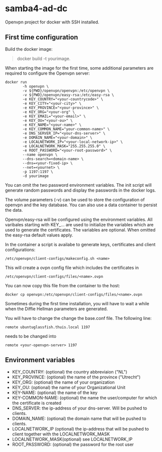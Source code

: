 # samba4-ad-dc
Openvpn project for docker with SSH installed.

## First time configuration
Build the docker image:

>docker build -t yourimage.

When starting the image for the first time, some additional parameters are
required to configure the Openvpn server:

```
docker run 
        -h openvpn \
        -v ${PWD}/openvpn/openvpn:/etc/openvpn \
        -v ${PWD}/openvpn/easy-rsa:/etc/easy-rsa \
        -e KEY_COUNTRY="<your-countrycode>" \
        -e KEY_CITY="<your-city>" \
        -e KEY_PROVINCE="<your-province>" \
        -e KEY_ORG="<your-org" \
        -e KEY_EMAIL="<your-email>" \
        -e KEY_OU="<your-ou>" \
        -e KEY_NAME="<your-name>" \
        -e KEY_COMMON_NAME="your-common-name>" \
        -e DNS_SERVER_IP="<your-dns-server>" \
        -e DOMAIN_NAME="<your-domain>" \
        -e LOCALNETWORK_IP="<your-local-network-ip>" \
        -e LOCALNETWORK_MASK="255.255.255.0" \
        -e ROOT_PASSWORD="<your-root-password>" \
        --name openvpn \
        --dns-search=<domain-name> \
        --dns=<your-fixed-ip> \
        --net=<yournet> \
        -p 1197:1197 \
        -d yourimage
```

You can omit the two password environment variables. The init script will 
generate random passwords and display the passwords in the docker logs.

The volume parameters (-v) can be used to store the configuration of openvpn and
the key database. You can also use a data container to persist the data.

Openvpn/easy-rsa will be configured using the environment variables.
All varibales starting with KEY_... are used to initialize the variables which 
are used to generate the certificates. The variables are optional. When omitted
the easy-rsa default values apply.

In the container a script is availabe to generate keys, certificates and client
configurations: 

	/etc/openvpn/client-configs/makeconfig.sh <name>

This will create a ovpn config file which includes the certificates in

	/etc/openvpn/client-configs/files/<name>.ovpn

You can now copy this file from the container to the host:

	docker cp openvpn:/etc/openvpn/client-configs/files/<name>.ovpn

Sometimes during the first time installation, you will have to wait a while when
the Diffie Hellman parameters are generated.

You will have to change the change the base.conf file. The following line:

	remote ubuntuglassfish.thuis.local 1197

needs to be changed into 

	remote <your-openvpn-server> 1197


## Environment variables

- KEY_COUNTRY:     (optional) the country abbreviaion ("NL")
- KEY_PROVINCE:    (optional) the name of the province ("Utrecht")
- KEY_ORG:         (optional) the name of your organization
- KEY_OU:	   (optional) the name of your Organizational Unit
- KEY-NAME:	   (optional) the name of the key
- KEY-COMMON-NAME: (optional) the name the user/computer for which the certificate is created
- DNS_SERVER:	   the ip-address of your dns-server. Will be pushed to clients.
- DOMAIN_NAME:     (optional) the domain name that will be pushed to clients.
- LOCALNETWORK_IP  (optional) the ip-address that will be pushed to client together with
			      the LOCALNETWORK_MASK
- LOCALNETWORK_MASK(optional) see LOCALNETWORK_IP
- ROOT_PASSWORD:   (optional) the password for the root user
